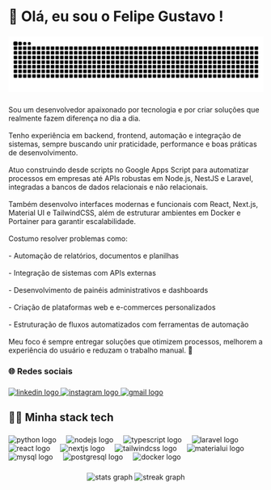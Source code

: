 <h1 align="left">👋 Olá, eu sou o Felipe Gustavo !</h1>

###

<img src="https://raw.githubusercontent.com/flpgustavo/flpgustavo/output/snake.svg" alt="Snake animation" />

###

<p align="left">Sou um desenvolvedor apaixonado por tecnologia e por criar soluções que realmente fazem diferença no dia a dia.<br><br>Tenho experiência em backend, frontend, automação e integração de sistemas, sempre buscando unir praticidade, performance e boas práticas de desenvolvimento.<br><br>Atuo construindo desde scripts no Google Apps Script para automatizar processos em empresas até APIs robustas em Node.js, NestJS e Laravel, integradas a bancos de dados relacionais e não relacionais.<br><br>Também desenvolvo interfaces modernas e funcionais com React, Next.js, Material UI e TailwindCSS, além de estruturar ambientes em Docker e Portainer para garantir escalabilidade.<br><br>Costumo resolver problemas como:<br><br>- Automação de relatórios, documentos e planilhas<br><br>- Integração de sistemas com APIs externas<br><br>- Desenvolvimento de painéis administrativos e dashboards<br><br>- Criação de plataformas web e e-commerces personalizados<br><br>- Estruturação de fluxos automatizados com ferramentas de automação<br><br>Meu foco é sempre entregar soluções que otimizem processos, melhorem a experiência do usuário e reduzam o trabalho manual. 🚀</p>

###

<h3 align="left">🌐 Redes sociais</h3>

###

<div align="left">
  <a href="https://www.linkedin.com/in/felipe-gustavo-f-8a2889140?lipi=urn%3Ali%3Apage%3Ad_flagship3_profile_view_base_contact_details%3BXrL4Gkj1Qdey6ywjZ9oBeA%3D%3D" target="_blank">
    <img src="https://raw.githubusercontent.com/maurodesouza/profile-readme-generator/master/src/assets/icons/social/linkedin/default.svg" width="52" height="40" alt="linkedin logo"  />
  </a>
  <a href="https://www.instagram.com/felipeg.013/" target="_blank">
    <img src="https://raw.githubusercontent.com/maurodesouza/profile-readme-generator/master/src/assets/icons/social/instagram/default.svg" width="52" height="40" alt="instagram logo"  />
  </a>
  <a href="feligust150@gmail.com" target="_blank">
    <img src="https://raw.githubusercontent.com/maurodesouza/profile-readme-generator/master/src/assets/icons/social/gmail/default.svg" width="52" height="40" alt="gmail logo"  />
  </a>
</div>

###

<h2 align="left">👩‍💻 Minha stack tech</h2>

###

<div align="left">
  <img src="https://skillicons.dev/icons?i=py" height="40" alt="python logo"  />
  <img width="12" />
  <img src="https://skillicons.dev/icons?i=nodejs" height="40" alt="nodejs logo"  />
  <img width="12" />
  <img src="https://skillicons.dev/icons?i=ts" height="40" alt="typescript logo"  />
  <img width="12" />
  <img src="https://cdn.jsdelivr.net/gh/devicons/devicon/icons/laravel/laravel-original.svg" height="40" alt="laravel logo"  />
  <img width="12" />
  <img src="https://skillicons.dev/icons?i=react" height="40" alt="react logo"  />
  <img width="12" />
  <img src="https://cdn.jsdelivr.net/gh/devicons/devicon/icons/nextjs/nextjs-original.svg" height="40" alt="nextjs logo"  />
  <img width="12" />
  <img src="https://skillicons.dev/icons?i=tailwind" height="40" alt="tailwindcss logo"  />
  <img width="12" />
  <img src="https://cdn.jsdelivr.net/gh/devicons/devicon/icons/materialui/materialui-original.svg" height="40" alt="materialui logo"  />
  <img width="12" />
  <img src="https://cdn.jsdelivr.net/gh/devicons/devicon/icons/mysql/mysql-original.svg" height="40" alt="mysql logo"  />
  <img width="12" />
  <img src="https://cdn.jsdelivr.net/gh/devicons/devicon/icons/postgresql/postgresql-original.svg" height="40" alt="postgresql logo"  />
  <img width="12" />
  <img src="https://skillicons.dev/icons?i=docker" height="40" alt="docker logo"  />
</div>

###

<div align="center">
  <div align="center">
  <img src="https://github-readme-stats.vercel.app/api?username=flpgustavo&hide_title=false&hide_rank=false&show_icons=true&include_all_commits=true&count_private=true&disable_animations=false&theme=merko&locale=en&hide_border=false&order=1" height="150" alt="stats graph"  />
  <img src="https://streak-stats.demolab.com?user=flpgustavo&locale=en&mode=daily&theme=merko&hide_border=false&border_radius=5&order=3" height="150" alt="streak graph"  />
</div>

</div>
